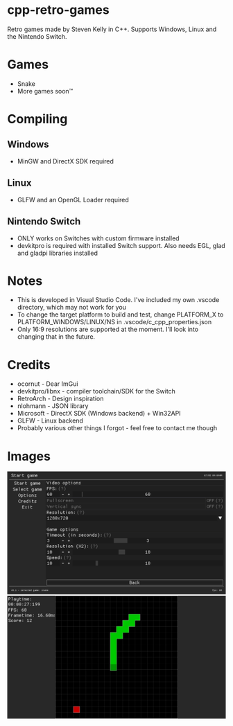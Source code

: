 # cpp-retro-games
Retro games made by Steven Kelly in C++. Supports Windows, Linux and the Nintendo Switch.

# Games
* Snake
* More games soon™

# Compiling
## Windows
* MinGW and DirectX SDK required

## Linux
* GLFW and an OpenGL Loader required

## Nintendo Switch
* ONLY works on Switches with custom firmware installed
* devkitpro is required with installed Switch support. Also needs EGL, glad and gladpi libraries installed

# Notes
* This is developed in Visual Studio Code. I've included my own .vscode directory, which may not work for you
* To change the target platform to build and test, change PLATFORM_X to PLATFORM_WINDOWS/LINUX/NS in .vscode/c_cpp_properties.json
* Only 16:9 resolutions are supported at the moment. I'll look into changing that in the future.

# Credits
* ocornut - Dear ImGui
* devkitpro/libnx - compiler toolchain/SDK for the Switch
* RetroArch - Design inspiration
* nlohmann - JSON library
* Microsoft - DirectX SDK (Windows backend) + Win32API
* GLFW - Linux backend
* Probably various other things I forgot - feel free to contact me though

# Images
<img src="img/game-options.png">
<img src="img/snake.png">